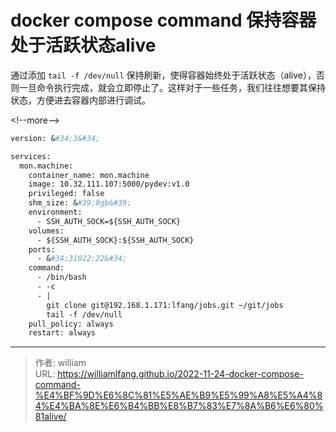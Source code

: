 # docker compose command 保持容器处于活跃状态alive


通过添加 `tail -f /dev/null` 保持刷新，使得容器始终处于活跃状态（alive），否则一旦命令执行完成，就会立即停止了。这样对于一些任务，我们往往想要其保持状态，方便进去容器内部进行调试。

&lt;!--more--&gt;

```Dockerfile
version: &#34;3&#34;

services:
  mon.machine:
    container_name: mon.machine
    image: 10.32.111.107:5000/pydev:v1.0
    privileged: false
    shm_size: &#39;8gb&#39;
    environment:
      - SSH_AUTH_SOCK=${SSH_AUTH_SOCK}
    volumes:
      - ${SSH_AUTH_SOCK}:${SSH_AUTH_SOCK}
    ports:
      - &#34;31022:22&#34;
    command:
      - /bin/bash
      - -c
      - |
        git clone git@192.168.1.171:lfang/jobs.git ~/git/jobs
        tail -f /dev/null
    pull_policy: always
    restart: always
```


---

> 作者: william  
> URL: https://williamlfang.github.io/2022-11-24-docker-compose-command-%E4%BF%9D%E6%8C%81%E5%AE%B9%E5%99%A8%E5%A4%84%E4%BA%8E%E6%B4%BB%E8%B7%83%E7%8A%B6%E6%80%81alive/  


